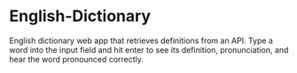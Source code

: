 # English-Dictionary
English dictionary web app that retrieves definitions from an API. Type a word into the input field and hit enter to see its definition, pronunciation, and hear the word pronounced correctly.
